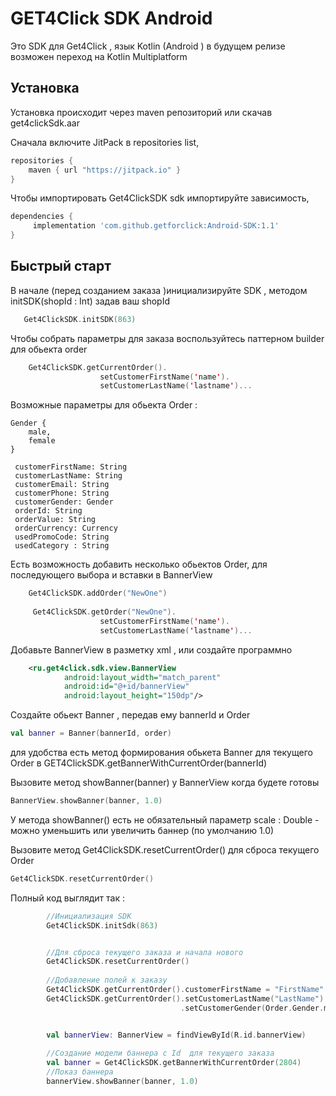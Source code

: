 # GET4Click SDK Android
Это SDK для Get4Click , язык Kotlin (Android )  в будущем релизе возможен переход на Kotlin Multiplatform

## Установка  

Установка происходит через maven репозиторий  или скачав get4clickSdk.aar 

Сначала включите JitPack в  repositories list,

```groovy
repositories {
    maven { url "https://jitpack.io" }
}
```

Чтобы импортировать Get4ClickSDK sdk импортируйте зависимость,

```groovy
dependencies {
     implementation 'com.github.getforclick:Android-SDK:1.1'
}
```

## Быстрый старт

В начале (перед созданием  заказа )инициализируйте SDK , методом initSDK(shopId : Int) задав ваш shopId 

```kotlin
   Get4ClickSDK.initSDK(863)
```


Чтобы собрать параметры для заказа воспользуйтесь паттерном builder для обьекта order 

```kotlin
    Get4ClickSDK.getCurrentOrder().
					setCustomerFirstName('name').
					setCustomerLastName('lastname')...

 ```

Возможные параметры для обьекта Order :


    Gender {
        male,
        female
    }

     customerFirstName: String
     customerLastName: String
     customerEmail: String
     customerPhone: String
     customerGender: Gender
     orderId: String
     orderValue: String
     orderCurrency: Currency
     usedPromoCode: String
     usedCategory : String




Есть возможность добавить несколько обьектов Order, для последующего выбора и вставки в BannerView


```kotlin
    Get4ClickSDK.addOrder("NewOne")
	
	 Get4ClickSDK.getOrder("NewOne").
					setCustomerFirstName('name').
					setCustomerLastName('lastname')...

 ```
 
Добавьте BannerView в разметку xml , или создайте программно 

```xml
    <ru.get4click.sdk.view.BannerView
            android:layout_width="match_parent"
            android:id="@+id/bannerView"
            android:layout_height="150dp"/>

 ```
Создайте обьект Banner , передав ему bannerId  и Order 

```kotlin
val banner = Banner(bannerId, order)
 ```
 
для удобства есть метод формирования обькета Banner для текущего Order в GET4ClickSDK.getBannerWithCurrentOrder(bannerId)


Вызовите метод showBanner(banner) у BannerView когда будете готовы 

```kotlin
BannerView.showBanner(banner, 1.0)
 ```


У метода showBanner() есть не обязательный параметр scale : Double - можно уменьшить или увеличить баннер (по умолчанию 1.0)


Вызовите метод  Get4ClickSDK.resetCurrentOrder() для сброса текущего Order

```kotlin
Get4ClickSDK.resetCurrentOrder()
 ```

Полный код выглядит так :
```kotlin
		//Инициализация SDK 
        Get4ClickSDK.initSdk(863)


     	//Для сброса текущего заказа и начала нового
	    Get4ClickSDK.resetCurrentOrder()
		
		//Добавление полей к заказу
        Get4ClickSDK.getCurrentOrder().customerFirstName = "FirstName"
        Get4ClickSDK.getCurrentOrder().setCustomerLastName("LastName")
									  .setCustomerGender(Order.Gender.male)


        val bannerView: BannerView = findViewById(R.id.bannerView)
		
		//Создание модели баннера с Id  для текущего заказа 
        val banner = Get4ClickSDK.getBannerWithCurrentOrder(2804)
		//Показ баннера
        bannerView.showBanner(banner, 1.0)
		
	
 ```



